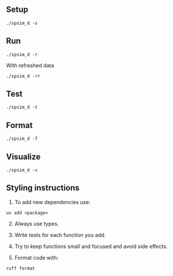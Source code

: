 ## Setup

```
./spsim_d -s
```

## Run

```
./spsim_d -r
```

With refreshed data

```
./spsim_d -rr
```

## Test

```
./spsim_d -t
```

## Format

```
./spsim_d -f
```

## Visualize

```
./spsim_d -v
```

## Styling instructions

1. To add new dependencies use:

```
uv add <package>
```

2. Always use types.

3. Write tests for each function you add.

4. Try to keep functions small and focused and avoid side effects.

5. Format code with:

```
ruff format
```
